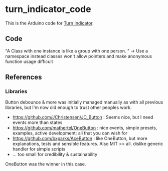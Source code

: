# turn_indicator_code

This is the Arduino code for [Turn Indicator](https://github.com/ModischFabrications/Turn_Indicator).

## Code
"A Class with one instance is like a group with one person. " -> Use a namespace instead
classes won't allow pointers and make anonymous function usage difficult

## References

### Libraries
Button debounce & more was initially managed manually as with all previous libraries, 
but I'm now old enough to trust other peoples work. 

- https://github.com/JChristensen/JC_Button : Seems nice, but I need events more than states
- https://github.com/mathertel/OneButton : nice events, simple presets, examples, active development; all that you can wish for
- https://github.com/bxparks/AceButton : like OneButton, but more explanations, tests and sensible features. Also MIT >> all. dislike generic handler for simple scripts
- ... too small for credibility & sustainability

OneButton was the winner in this case. 
